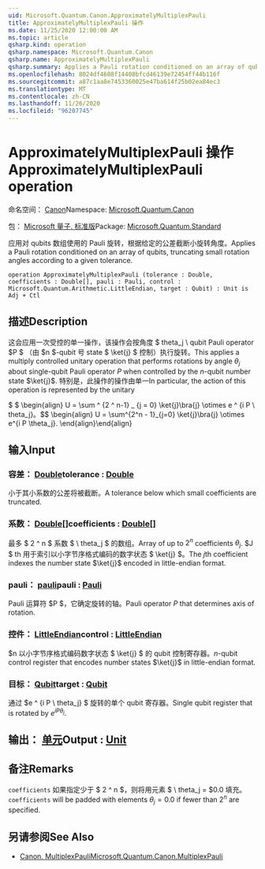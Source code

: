 ```yaml
---
uid: Microsoft.Quantum.Canon.ApproximatelyMultiplexPauli
title: ApproximatelyMultiplexPauli 操作
ms.date: 11/25/2020 12:00:00 AM
ms.topic: article
qsharp.kind: operation
qsharp.namespace: Microsoft.Quantum.Canon
qsharp.name: ApproximatelyMultiplexPauli
qsharp.summary: Applies a Pauli rotation conditioned on an array of qubits, truncating small rotation angles according to a given tolerance.
ms.openlocfilehash: 8024df4608f14408bfcd46139e72454ff44b116f
ms.sourcegitcommit: a87c1aa8e7453360025e47ba614f25b02ea84ec3
ms.translationtype: MT
ms.contentlocale: zh-CN
ms.lasthandoff: 11/26/2020
ms.locfileid: "96207745"
---
```

# <a name="approximatelymultiplexpauli-operation"></a><span data-ttu-id="92809-102">ApproximatelyMultiplexPauli 操作</span><span class="sxs-lookup"><span data-stu-id="92809-102">ApproximatelyMultiplexPauli operation</span></span>

<span data-ttu-id="92809-103">命名空间： [Canon](xref:Microsoft.Quantum.Canon)</span><span class="sxs-lookup"><span data-stu-id="92809-103">Namespace: [Microsoft.Quantum.Canon](xref:Microsoft.Quantum.Canon)</span></span>

<span data-ttu-id="92809-104">包： [Microsoft 量子. 标准版](https://nuget.org/packages/Microsoft.Quantum.Standard)</span><span class="sxs-lookup"><span data-stu-id="92809-104">Package: [Microsoft.Quantum.Standard](https://nuget.org/packages/Microsoft.Quantum.Standard)</span></span>


<span data-ttu-id="92809-105">应用对 qubits 数组使用的 Pauli 旋转，根据给定的公差截断小旋转角度。</span><span class="sxs-lookup"><span data-stu-id="92809-105">Applies a Pauli rotation conditioned on an array of qubits, truncating small rotation angles according to a given tolerance.</span></span>

```qsharp
operation ApproximatelyMultiplexPauli (tolerance : Double, coefficients : Double[], pauli : Pauli, control : Microsoft.Quantum.Arithmetic.LittleEndian, target : Qubit) : Unit is Adj + Ctl
```


## <a name="description"></a><span data-ttu-id="92809-106">描述</span><span class="sxs-lookup"><span data-stu-id="92809-106">Description</span></span>

<span data-ttu-id="92809-107">这会应用一次受控的单一操作，该操作会按角度 $ theta_j \ qubit Pauli operator $P $ （由 $n $-qubit 号 state $ \ket{j} $ 控制）执行旋转。</span><span class="sxs-lookup"><span data-stu-id="92809-107">This applies a multiply controlled unitary operation that performs rotations by angle $\theta_j$ about single-qubit Pauli operator $P$ when controlled by the $n$-qubit number state $\ket{j}$.</span></span>
<span data-ttu-id="92809-108">特别是，此操作的操作由单一</span><span class="sxs-lookup"><span data-stu-id="92809-108">In particular, the action of this operation is represented by the unitary</span></span>

<span data-ttu-id="92809-109">$ $ \begin{align} U = \sum ^ {2 ^ n-1} _ {j = 0} \ket{j}\bra{j} \otimes e ^ {i P \ theta_j}。</span><span class="sxs-lookup"><span data-stu-id="92809-109">$$ \begin{align} U = \sum^{2^n - 1}_{j=0} \ket{j}\bra{j} \otimes e^{i P \theta_j}.</span></span>
<span data-ttu-id="92809-110">\end{align}</span><span class="sxs-lookup"><span data-stu-id="92809-110">\end{align}</span></span>

##

## <a name="input"></a><span data-ttu-id="92809-111">输入</span><span class="sxs-lookup"><span data-stu-id="92809-111">Input</span></span>

### <a name="tolerance--double"></a><span data-ttu-id="92809-112">容差： [Double](xref:microsoft.quantum.lang-ref.double)</span><span class="sxs-lookup"><span data-stu-id="92809-112">tolerance : [Double](xref:microsoft.quantum.lang-ref.double)</span></span>

<span data-ttu-id="92809-113">小于其小系数的公差将被截断。</span><span class="sxs-lookup"><span data-stu-id="92809-113">A tolerance below which small coefficients are truncated.</span></span>


### <a name="coefficients--double"></a><span data-ttu-id="92809-114">系数： [Double](xref:microsoft.quantum.lang-ref.double)[]</span><span class="sxs-lookup"><span data-stu-id="92809-114">coefficients : [Double](xref:microsoft.quantum.lang-ref.double)[]</span></span>

<span data-ttu-id="92809-115">最多 $ 2 ^ n $ 系数 $ \ theta_j $ 的数组。</span><span class="sxs-lookup"><span data-stu-id="92809-115">Array of up to $2^n$ coefficients $\theta_j$.</span></span> <span data-ttu-id="92809-116">$J $ th 用于索引以小字节序格式编码的数字状态 $ \ket{j} $。</span><span class="sxs-lookup"><span data-stu-id="92809-116">The $j$th coefficient indexes the number state $\ket{j}$ encoded in little-endian format.</span></span>


### <a name="pauli--pauli"></a><span data-ttu-id="92809-117">pauli： [pauli](xref:microsoft.quantum.lang-ref.pauli)</span><span class="sxs-lookup"><span data-stu-id="92809-117">pauli : [Pauli](xref:microsoft.quantum.lang-ref.pauli)</span></span>

<span data-ttu-id="92809-118">Pauli 运算符 $P $，它确定旋转的轴。</span><span class="sxs-lookup"><span data-stu-id="92809-118">Pauli operator $P$ that determines axis of rotation.</span></span>


### <a name="control--littleendian"></a><span data-ttu-id="92809-119">控件： [LittleEndian](xref:Microsoft.Quantum.Arithmetic.LittleEndian)</span><span class="sxs-lookup"><span data-stu-id="92809-119">control : [LittleEndian](xref:Microsoft.Quantum.Arithmetic.LittleEndian)</span></span>

<span data-ttu-id="92809-120">$n 以小字节序格式编码数字状态 $ \ket{j} $ 的 qubit 控制寄存器。</span><span class="sxs-lookup"><span data-stu-id="92809-120">$n$-qubit control register that encodes number states $\ket{j}$ in little-endian format.</span></span>


### <a name="target--qubit"></a><span data-ttu-id="92809-121">目标： [Qubit](xref:microsoft.quantum.lang-ref.qubit)</span><span class="sxs-lookup"><span data-stu-id="92809-121">target : [Qubit](xref:microsoft.quantum.lang-ref.qubit)</span></span>

<span data-ttu-id="92809-122">通过 $e ^ {i P \ theta_j} $ 旋转的单个 qubit 寄存器。</span><span class="sxs-lookup"><span data-stu-id="92809-122">Single qubit register that is rotated by $e^{i P \theta_j}$.</span></span>



## <a name="output--unit"></a><span data-ttu-id="92809-123">输出： [单元](xref:microsoft.quantum.lang-ref.unit)</span><span class="sxs-lookup"><span data-stu-id="92809-123">Output : [Unit](xref:microsoft.quantum.lang-ref.unit)</span></span>



## <a name="remarks"></a><span data-ttu-id="92809-124">备注</span><span class="sxs-lookup"><span data-stu-id="92809-124">Remarks</span></span>

<span data-ttu-id="92809-125">`coefficients` 如果指定少于 $ 2 ^ n $，则将用元素 $ \ theta_j = $0.0 填充。</span><span class="sxs-lookup"><span data-stu-id="92809-125">`coefficients` will be padded with elements $\theta_j = 0.0$ if fewer than $2^n$ are specified.</span></span>

## <a name="see-also"></a><span data-ttu-id="92809-126">另请参阅</span><span class="sxs-lookup"><span data-stu-id="92809-126">See Also</span></span>

- [<span data-ttu-id="92809-127">Canon. MultiplexPauli</span><span class="sxs-lookup"><span data-stu-id="92809-127">Microsoft.Quantum.Canon.MultiplexPauli</span></span>](xref:Microsoft.Quantum.Canon.MultiplexPauli)